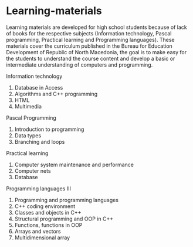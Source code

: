# Learning-materials 
Learning materials are developed for high school students because of lack of books for the respective subjects (Information technology, Pascal programming, Practical learning and Programming languages).
These materials cover the curriculum published in the Bureau for Education Development of Republic of North Macedonia, the goal is to make easy for the students to understand the course content and develop a basic or intermediate understanding of computers and programming.  


Information technology 
 1. Database in Access
 2. Algorithms and C++ programming 
 3. HTML
 4. Multimedia
 

Pascal Programming 
 1. Introduction to programming
 2. Data types 
 3. Branching and loops 
 
 
Practical learning 
1. Computer system maintenance and performance
2. Computer nets
3. Database

 Programming languages III
1.  Programming and programming languages
2.  C++ coding environment
3.  Classes and objects in C++
4.  Structural programming and OOP in C++
5.  Functions, functions in OOP
6.  Arrays and vectors 
7.  Multidimensional array

